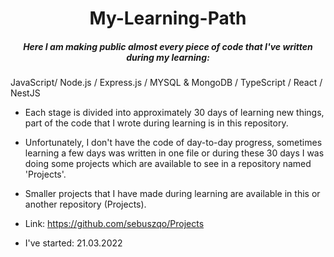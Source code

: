 <h1 align='center'> My-Learning-Path </h1>

<h5 align='center'> Here I am making public almost every piece of code that I've written during my learning: </h5>
JavaScript/ Node.js / Express.js / MYSQL & MongoDB / TypeScript / React / NestJS

- Each stage is divided into approximately 30 days of learning new things, part of the code that I wrote during learning is in this repository.

- Unfortunately, I don't have the code of day-to-day progress, sometimes learning a few days was written in one file or during these 30 days I was doing some projects which are available to see in a repository named 'Projects'. 

- Smaller projects that I have made during learning are available in this or another repository (Projects).

- Link: https://github.com/sebuszqo/Projects

- I've started: 21.03.2022
